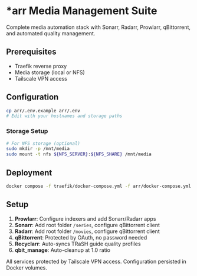 # *arr Media Management Suite

Complete media automation stack with Sonarr, Radarr, Prowlarr, qBittorrent, and automated quality management.

## Prerequisites
- Traefik reverse proxy
- Media storage (local or NFS)
- Tailscale VPN access

## Configuration

```bash
cp arr/.env.example arr/.env
# Edit with your hostnames and storage paths
```

### Storage Setup
```bash
# For NFS storage (optional)
sudo mkdir -p /mnt/media
sudo mount -t nfs ${NFS_SERVER}:${NFS_SHARE} /mnt/media
```

## Deployment

```bash
docker compose -f traefik/docker-compose.yml -f arr/docker-compose.yml up -d
```

## Setup

1. **Prowlarr**: Configure indexers and add Sonarr/Radarr apps
2. **Sonarr**: Add root folder `/series`, configure qBittorrent client
3. **Radarr**: Add root folder `/movies`, configure qBittorrent client
4. **qBittorrent**: Protected by OAuth, no password needed
5. **Recyclarr**: Auto-syncs TRaSH guide quality profiles
6. **qbit_manage**: Auto-cleanup at 1.0 ratio

All services protected by Tailscale VPN access. Configuration persisted in Docker volumes.